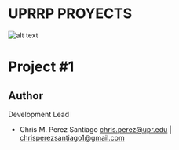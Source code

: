 # UPRRP PROYECTS
![alt text](https://github.com/ChrisMichaelPerezSantiago/UPRRP-PROYECTS/blob/master/img/urp-rp.png)


# Project #1
**Author**
-----------------
Development Lead

 - Chris M. Perez Santiago   chris.perez@upr.edu | chrisperezsantiago1@gmail.com

